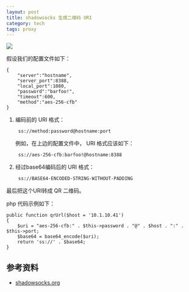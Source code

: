 ```yaml
---
layout: post
title: shadowsocks 生成二维码 URI
category: tech
tags: proxy
---
```


![](https://cdn.kelu.org/blog/tags/encoding.jpg)

假设我们的配置文件如下：

    {
        "server":"hostname",
        "server_port":8388,
        "local_port":1080,
        "password":"barfoo!",
        "timeout":600,
        "method":"aes-256-cfb"
    }
    
1. 编码前的 URI 格式：

        ss://method:password@hostname:port

    例如，在上边的配置文件中， URI 格式应该如下：

        ss://aes-256-cfb:barfoo!@hostname:8388
    
1. 经过base64编码后的 URI 格式：

        ss://BASE64-ENCODED-STRING-WITHOUT-PADDING

最后把这个URI转成 QR 二维码。

php 代码示例如下：

    public function qrUrl($host = '10.1.10.41')
    {
        $uri = "aes-256-cfb:" . $this->password . "@" . $host . ":" . $this->port;
        $base64 = base64_encode($uri);
        return 'ss://' . $base64;
    }

## 参考资料

* [shadowsocks.org](https://shadowsocks.org/en/config/quick-guide.html)

